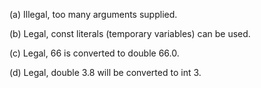 (a)
Illegal, too many arguments supplied.

(b)
Legal, const literals (temporary variables) can be used.

(c)
Legal, 66 is converted to double 66.0.

(d)
Legal, double 3.8 will be converted to int 3.
